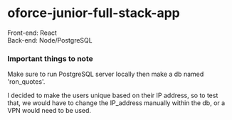 # oforce-junior-full-stack-app

Front-end: React<br>
Back-end: Node/PostgreSQL

### Important things to note

Make sure to run PostgreSQL server locally then make a db named 'ron_quotes'.

I decided to make the users unique based on their IP address, so to test that, we would have to change the IP_address manually within the db, or a VPN would need to be used.
